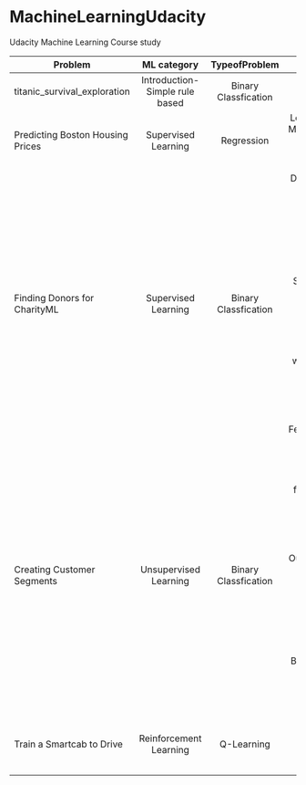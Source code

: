 # MachineLearningUdacity
Udacity Machine Learning Course study

| Problem        | ML category      | TypeofProblem  | Goals |
| ------------- |:-------------:| :-------------:| -----:|
| titanic_survival_exploration    | Introduction- Simple rule based | Binary Classfication | getting started |
| Predicting Boston Housing Prices    | Supervised Learning | Regression | Learning Curves, ModelComplexity Graphs, Grid Search, Cross Validation |
| Finding Donors for CharityML | Supervised Learning | Binary Classfication | Data Exploration, Transforming Skewed Continuous Features, Normalizing Numerical Features,  Data Preprocessing, Shuffle and Split Data, Initial Model Evaluation, Choosing the Best Model, Model Tuning with GridSearch, Final Model Evaluation, Extracting Feature Importance, Feature Selection|
| Creating Customer Segments  | Unsupervised Learning | Binary Classfication | Feature Relevance, Remove correlated features,  scatter matrix, heatmaps, log-transformation for highly skewed data, Outlier Detection, feature transformation uisng principal component analysis, Dimensionality Reduction, Visualizing a Biplot, KMeans - Clustering, Cluster Visualization, Data Recovery|
| Train a Smartcab to Drive   | Reinforcement Learning | Q-Learning |  Identiying right sates, Sate space, Optimal policy vs policy learned |
